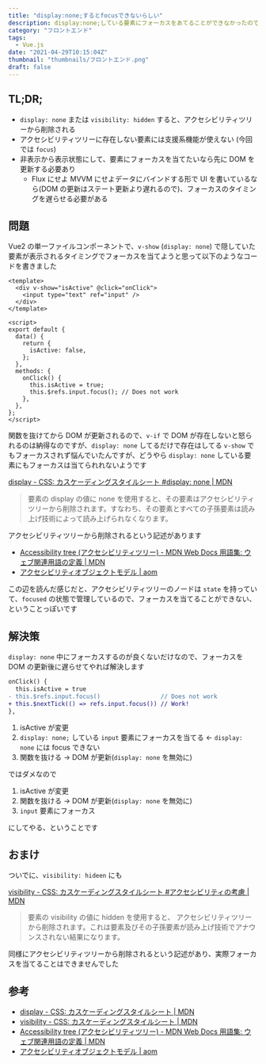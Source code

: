```yaml
---
title: "display:none;するとfocusできないらしい"
description: display:none;している要素にフォーカスをあてることができなかったので、調べた。
category: "フロントエンド"
tags:
  - Vue.js
date: "2021-04-29T10:15:04Z"
thumbnail: "thumbnails/フロントエンド.png"
draft: false
---
```


## TL;DR;

- `display: none` または `visibility: hidden` すると、アクセシビリティツリーから削除される
- アクセシビリティツリーに存在しない要素には支援系機能が使えない (今回では `focus`)
- 非表示から表示状態にして、要素にフォーカスを当てたいなら先に DOM を更新する必要あり
  - Flux にせよ MVVM にせよデータにバインドする形で UI を書いているなら(DOM の更新はステート更新より遅れるので)、フォーカスのタイミングを遅らせる必要がある

## 問題

Vue2 の単一ファイルコンポーネントで、`v-show` (`display: none`) で隠していた要素が表示されるタイミングでフォーカスを当てようと思って以下のようなコードを書きました

```vue
<template>
  <div v-show="isActive" @click="onClick">
    <input type="text" ref="input" />
  </div>
</template>

<script>
export default {
  data() {
    return {
      isActive: false,
    };
  },
  methods: {
    onClick() {
      this.isActive = true;
      this.$refs.input.focus(); // Does not work
    },
  },
};
</script>
```

関数を抜けてから DOM が更新されるので、`v-if` で DOM が存在しないと怒られるのは納得なのですが、`display: none` してるだけで存在はしてる `v-show` でもフォーカスされず悩んでいたんですが、どうやら `display: none` している要素にもフォーカスは当てられれないようです

[display - CSS: カスケーディングスタイルシート #display: none \| MDN](https://developer.mozilla.org/ja/docs/Web/CSS/display#display_none)

> 要素の display の値に none を使用すると、その要素はアクセシビリティツリーから削除されます。すなわち、その要素とすべての子孫要素は読み上げ技術によって読み上げられなくなります。

アクセシビリティツリーから削除されるという記述があります

- [Accessibility tree (アクセシビリティツリー) - MDN Web Docs 用語集: ウェブ関連用語の定義 \| MDN](https://developer.mozilla.org/ja/docs/Glossary/Accessibility_tree)
- [アクセシビリティオブジェクトモデル \| aom](https://masup9.github.io/aom/explainer.html)

この辺を読んだ感じだと、アクセシビリティツリーのノードは `state` を持っていて、`focused` の状態で管理しているので、フォーカスを当てることができない、ということっぽいです

## 解決策

`display: none` 中にフォーカスするのが良くないだけなので、フォーカスを DOM の更新後に遅らせてやれば解決します

```diff
onClick() {
  this.isActive = true
- this.$refs.input.focus()                 // Does not work
+ this.$nextTick(() => refs.input.focus()) // Work!
},
```

1. isActive が変更
2. `display: none;` している `input` 要素にフォーカスを当てる ← `display: none` には focus できない
3. 関数を抜ける → DOM が更新(`display: none` を無効に)

ではダメなので

1. isActive が変更
2. 関数を抜ける → DOM が更新(`display: none` を無効に)
3. `input` 要素にフォーカス

にしてやる、ということです

## おまけ

ついでに、`visibility: hideen` にも

[visibility - CSS: カスケーディングスタイルシート #アクセシビリティの考慮 \| MDN](https://developer.mozilla.org/ja/docs/Web/CSS/visibility#accessibility_concerns)

> 要素の visibility の値に hidden を使用すると、 アクセシビリティツリーから削除されます。これは要素及びその子孫要素が読み上げ技術でアナウンスされない結果になります。

同様にアクセシビリティツリーから削除されるという記述があり、実際フォーカスを当てることはできませんでした

## 参考

- [display - CSS: カスケーディングスタイルシート \| MDN](https://developer.mozilla.org/ja/docs/Web/CSS/display)
- [visibility - CSS: カスケーディングスタイルシート \| MDN](https://developer.mozilla.org/ja/docs/Web/CSS/visibility)
- [Accessibility tree (アクセシビリティツリー) - MDN Web Docs 用語集: ウェブ関連用語の定義 \| MDN](https://developer.mozilla.org/ja/docs/Glossary/Accessibility_tree)
- [アクセシビリティオブジェクトモデル \| aom](https://masup9.github.io/aom/explainer.html)
